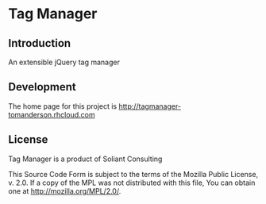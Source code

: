 Tag Manager
===========

Introduction
------------
An extensible jQuery tag manager 

Development
------------------
The home page for this project is http://tagmanager-tomanderson.rhcloud.com

License
-------
Tag Manager is a product of Soliant Consulting

This Source Code Form is subject to the terms of the Mozilla Public License, v. 2.0. If a copy of the MPL was not distributed with this file, You can obtain one at http://mozilla.org/MPL/2.0/.
